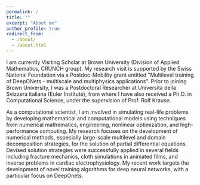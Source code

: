 ```yaml
---
permalink: /
title: ""
excerpt: "About me"
author_profile: true
redirect_from: 
  - /about/
  - /about.html
---
```


I am currently Visiting Scholar at Brown University (Division of Applied Mathematics, CRUNCH group). 
My research visit is supported by the Swiss National Foundation via a Postdoc-Mobility grant entitled "Multilevel training of DeepONets - multiscale and multiphysics applications". 
Prior to joining Brown University, I was a Postdoctoral Researcher at Università della Svizzera italiana (Euler Institute), from where I have also received a Ph.D. in Computational Science, under the supervision of Prof. Rolf Krause. 

As a computational scientist, I am involved in simulating real-life problems by developing mathematical and computational models using techniques from numerical mathematics, engineering, nonlinear optimization, and high-performance computing. My research focuses on the development of numerical methods, especially large-scale multilevel and domain decomposition strategies, for the solution of partial differential equations. Devised solution strategies were successfully applied in several fields including fracture mechanics, cloth simulations in animated films, and inverse problems in cardiac electrophysiology. My recent work targets the development of novel training algorithms for deep neural networks, with a particular focus on DeepOnets. 

<!-- I am currently interested in exploring the relationship between numerical modeling and machine learning by investigating the potential of machine-learning approaches for modeling of real-life problems, but also by exploring new research directions in machine learning by applying the latest numerical approaches. I envision enhancing advanced numerical and machine learning techniques by contributing to the development of powerful instruments such as nonlinear optimization methods, and multilevel solution strategies. 
 -->